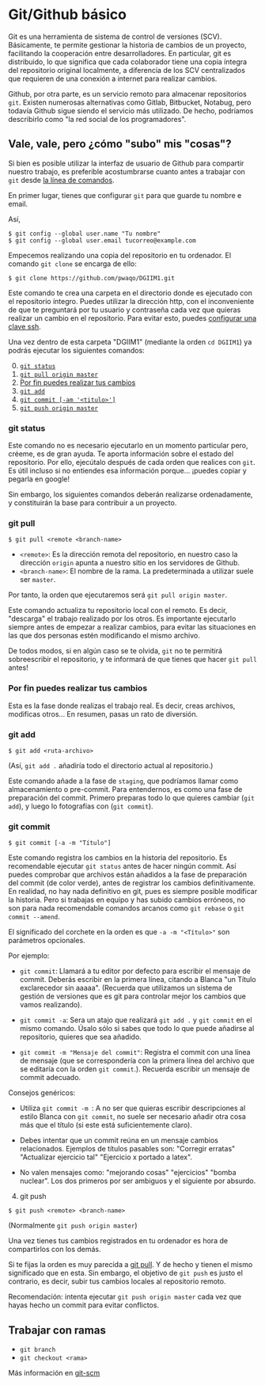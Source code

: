 # Git/Github básico

Git es una herramienta de sistema de control de versiones (SCV). Básicamente, te permite
gestionar la historia de cambios de un proyecto, facilitando la cooperación entre desarrolladores.
En particular, git es distribuido, lo que significa que cada colaborador tiene una
copia íntegra del repositorio original localmente, a diferencia de los SCV centralizados
que requieren de una conexión a internet para realizar cambios.

Github, por otra parte, es un servicio remoto para almacenar repositorios `git`. Existen numerosas
alternativas como Gitlab, Bitbucket, Notabug, pero todavía Github sigue siendo el servicio más utilizado.
De hecho, podríamos describirlo como "la red social de los programadores".

## Vale, vale, pero ¿cómo "subo" mis "cosas"?

Si bien es posible utilizar la interfaz de usuario de Github para compartir nuestro
trabajo, es preferible acostumbrarse cuanto antes a trabajar con `git` desde [la línea de
comandos](https://libreim.github.io/blog/2015/09/10/primero/#la-terminal-sirve-más-allá-de-para-presumir).

En primer lugar, tienes que configurar `git` para que guarde tu nombre e email.

Así,

``` console
$ git config --global user.name "Tu nombre"
$ git config --global user.email tucorreo@example.com 
```
Empecemos realizando una copia del repositorio en tu ordenador.
El comando `git clone` se encarga de ello:

```console
$ git clone https://github.com/pwaqo/DGIIM1.git
```

Este comando te crea una carpeta en el directorio donde es ejecutado con el repositorio íntegro.
Puedes utilizar la dirección http, con el inconveniente de que te preguntará por tu usuario
y contraseña cada vez que quieras realizar un cambio en el repositorio.
Para evitar esto, puedes [configurar una clave ssh](https://help.github.com/articles/connecting-to-github-with-ssh/).

Una vez dentro de esta carpeta "DGIIM1" (mediante la orden `cd DGIIM1`) ya podrás
ejecutar los siguientes comandos:

0. [`git status`](#git-status)
1. [`git pull origin master`](#git-pull)
2. [Por fin puedes realizar tus cambios](#por-fin-puedes-realizar-tus-cambios)
3. [`git add`](#git-add)
4. [`git commit [-am '<titulo>']`](#git-commit)
5. [`git push origin master`](#git-push)

### git status

Este comando no es necesario ejecutarlo en un momento particular pero, créeme,
es de gran ayuda. Te aporta información sobre el estado del repositorio. Por ello,
ejecútalo después de cada orden que realices con `git`. Es útil incluso si no entiendes
esa información porque... ¡puedes copiar y pegarla en google!

Sin embargo, los siguientes comandos deberán realizarse ordenadamente, y
constituirán la base para contribuir a un proyecto.

### git pull

```console
$ git pull <remote <branch-name>
```

- `<remote>`: Es la dirección remota del repositorio, en nuestro caso 
la dirección `origin` apunta a nuestro sitio en los servidores de Github.
- `<branch-name>`: El nombre de la rama. La predeterminada a utilizar suele ser `master`.

Por tanto, la orden que ejecutaremos será `git pull origin master`.

Este comando actualiza tu repositorio local con el remoto. Es decir, "descarga"
el trabajo realizado por los otros. Es importante ejecutarlo siempre antes de empezar a
realizar cambios, para evitar las situaciones en las que dos personas estén modificando
el mismo archivo.

De todos modos, si en algún caso se te olvida, `git` no te permitirá sobreescribir el
repositorio, y te informará de que tienes que hacer `git pull` antes!

### Por fin puedes realizar tus cambios

Esta es la fase donde realizas el trabajo real. Es decir, creas archivos, modificas otros...
En resumen, pasas un rato de diversión.

### git add

```console
$ git add <ruta-archivo>
```

(Así, `git add .` añadiría todo el directorio actual al repositorio.)

Este comando añade a la fase de `staging`, que podríamos llamar como
almacenamiento o pre-commit. Para entendernos, es como una fase de preparación
del commit. Primero preparas todo lo que quieres cambiar (`git add`), y luego
lo fotografías con (`git commit`).

### git commit

```console
$ git commit [-a -m "Título"]
```

Este comando registra los cambios en la historia del repositorio. Es recomendable
ejecutar `git status` antes de hacer ningún commit. Así puedes comprobar que archivos
están añadidos a la fase de preparación del commit (de color verde), antes de registrar
los cambios definitivamente. En realidad, no hay nada definitivo en git, pues es siempre
posible modificar la historia. Pero si trabajas en equipo y has subido cambios erróneos,
no son para nada recomendable comandos arcanos como `git rebase` o `git commit --amend`.

El significado del corchete en la orden es que `-a -m "<Título>"` son
parámetros opcionales.

Por ejemplo:

- `git commit`: Llamará a tu editor por defecto para escribir el mensaje de
commit. Deberás escribir en la primera línea, citando a Blanca "un Título
exclarecedor sin aaaaa". (Recuerda que utilizamos un sistema de gestión de
versiones que es git para controlar mejor los cambios que vamos realizando).
 
- `git commit -a`: Sera un atajo que realizará `git add .` y `git commit` en el
mismo comando. Úsalo sólo si sabes que todo lo que puede añadirse al
repositorio, quieres que sea añadido.
 
 
- `git commit -m "Mensaje del commit"`: Registra el commit con una línea de
mensaje (que se correspondería con la primera línea del archivo que se editaría
con la orden `git commit`.). Recuerda escribir un mensaje de commit adecuado.

Consejos genéricos: 

- Utiliza `git commit -m `: A no ser que quieras escribir descripciones al
  estilo Blanca con `git commit`, no suele ser necesario añadir otra cosa
  más que el título (si este está suficientemente claro).

- Debes intentar que un commit reúna en un mensaje cambios relacionados.
  Ejemplos de títulos pasables son:
   "Corregir erratas" "Actualizar ejercicio tal" "Ejercicio x portado a latex". 

- No valen mensajes como: "mejorando cosas" "ejercicios" "bomba nuclear".
      Los dos primeros por ser ambiguos y el siguiente por absurdo.

4. git push

```console
$ git push <remote> <branch-name>
```

(Normalmente `git push origin master`)

Una vez tienes tus cambios registrados en tu ordenador es hora de compartirlos
con los demás.

Si te fijas la orden es muy parecida a [git pull](#git-pull). Y de hecho 
<remote> y <branch-name> tienen el mismo significado que en esta. Sin embargo,
el objetivo de `git push` es justo el contrario, es decir, subir tus cambios
locales al repositorio remoto.

Recomendación: intenta ejecutar `git push origin master` cada vez que hayas
hecho un commit para evitar conflictos.

## Trabajar con ramas

- `git branch`
- `git checkout <rama>`


Más información en
[git-scm](https://git-scm.com/book/es/v1/Ramificaciones-en-Git-%C2%BFQu%C3%A9-es-una-rama%3F)
